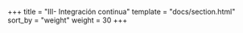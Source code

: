 +++
title = "III- Integración continua"
template = "docs/section.html"
sort_by = "weight"
weight = 30
+++